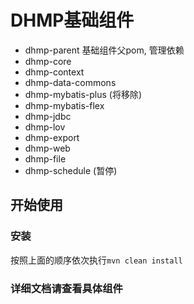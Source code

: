 # DHMP基础组件

* dhmp-parent 基础组件父pom, 管理依赖
* dhmp-core 
* dhmp-context
* dhmp-data-commons
* dhmp-mybatis-plus (将移除)
* dhmp-mybatis-flex
* dhmp-jdbc
* dhmp-lov
* dhmp-export
* dhmp-web
* dhmp-file
* dhmp-schedule (暂停)

## 开始使用
### 安装
按照上面的顺序依次执行`mvn clean install`

### 详细文档请查看具体组件
